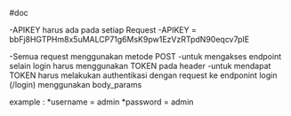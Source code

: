 #doc

-APIKEY harus ada pada setiap Request
-APIKEY =  bbFj8HGTPHm8x5uMALCP71g6MsK9pw1EzVzRTpdN90eqcv7pIE

-Semua request menggunakan metode POST
-untuk mengakses endpoint selain login harus menggunakan TOKEN pada header 
-untuk mendapat TOKEN harus melakukan authentikasi dengan request ke endponint login (/login) menggunakan body_params

example :
*username = admin
*password = admin



